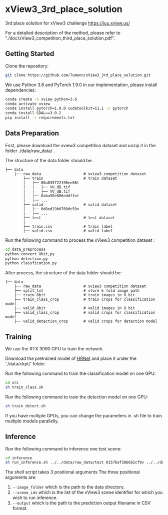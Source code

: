 # xView3_3rd_place_solution
3rd place solution for xView3 challenge https://iuu.xview.us/

For a detailed description of the method, please refer to "./doc/xView3_competition_third_place_solution.pdf".

## Getting Started

Clone the repository:
```bash
git clone https://github.com/Tumenn/xView3_3rd_place_solution.git
```

We use Python 3.6 and PyTorch 1.9.0 in our implementation, please install dependencies:
```bash
conda create -n xview python=3.6
conda activate xview
conda install pytorch=1.9.0 cudatoolkit=11.1 -c pytorch
conda install GDAL==3.0.2
pip install -r requirements.txt
```

## Data Preparation
First, please download the xview3 competition dataset and unzip it in the folder ./data/raw_data/ .

The structure of the data folder should be:
```
├── data
    ├── raw_data                   # xview3 competition dataset
        ├── train                  # train dataset
        |   ├── 00a035722196ee86t
        |   |   ├── VH_dB.tif
        |   |   ├── VV_dB.tif
        |   |── 0aba50e606eddffet
        |   |── ...
        ├── valid                  # valid dataset
        |   ├── 0d8ed29b0760dc59v
        |   |── ...
        ├── test                   # test dataset
        |
        ├── train.csv              # train label
        ├── valid.csv              # valid label
```

Run the following command to process the xView3 competition dataset :
```bash
cd data_preprocess
python convert_8bit,py
python detection.py
python classfication.py
```

After process, the structure of the data folder should be:
```
├── data
    ├── raw_data                   # xview3 competition dataset
    ├── split_txt                  # store k fold image path
    ├── train_8bit                 # train images in 8 bit
    ├── train_class_crop           # train crops for classification model
    ├── valid_8bit                 # valid images in 8 bit
    ├── valid_class_crop           # valid crops for classification model
    ├── valid_detection_crop       # valid crops for detection model
```

## Training
We use the RTX 3090 GPU to train the network.

Download the pretrained model of [HRNet](https://1drv.ms/u/s!Aus8VCZ_C_33dKvqI6pBZlifgJk) and place it under the './data/ckpt/' folder.

Run the following command to train the classification model on one GPU:
```bash
cd src
sh train_class.sh
```

Run the following command to train the detection model on one GPU:
```bash
sh train_detect.sh
```
If you have multiple GPUs, you can change the parameters in .sh file to train multiple models parallelly.

## Inference
Run the following command to inference one test scene:
```bash
cd inference
sh run_inference.sh ../../data/raw_data/test 0157baf3866b2cf9v ../../data/raw_data/predict.csv
```
The shell script takes 3 positional arguments 
The three positional arguments are:
1. `--image_folder` which is the path to the data directory.
2. `--scene_ids` which is the list of the xView3 scene identifier for which you wish to run inference.
3. `--output` which is the path to the prediction output filename in CSV format.

